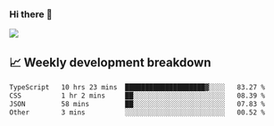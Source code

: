 ### Hi there 👋
<img align="center" src="https://github-readme-stats.vercel.app/api?username=Tumao727&show_icons=true&hide_title=true&theme=dracula" />


## 📈 Weekly development breakdown
<!--START_SECTION:waka-->

```txt
TypeScript   10 hrs 23 mins  ████████████████████▓░░░░   83.27 %
CSS          1 hr 2 mins     ██░░░░░░░░░░░░░░░░░░░░░░░   08.39 %
JSON         58 mins         ██░░░░░░░░░░░░░░░░░░░░░░░   07.83 %
Other        3 mins          ░░░░░░░░░░░░░░░░░░░░░░░░░   00.52 %
```

<!--END_SECTION:waka-->